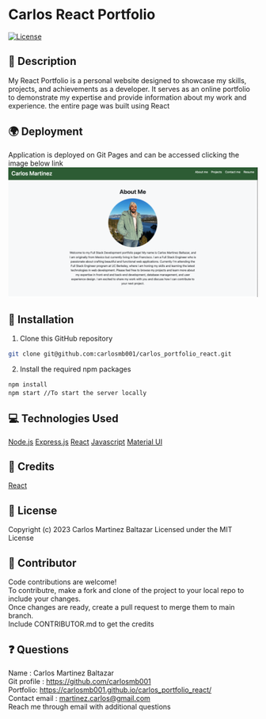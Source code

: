 # Carlos React Portfolio
[![License](https://img.shields.io/badge/License-MIT-yellow.svg)](http://choosealicense.com/licenses/mit/)

## 🌟 Description
My React Portfolio is a personal website designed to showcase my skills, projects, and achievements as a developer. It serves as an online portfolio to demonstrate my expertise and provide information about my work and experience. the entire page was built using React

## 🌍 Deployment
Application is deployed on Git Pages and can be accessed clicking the image below link
<a href="https://carlosmb001.github.io/carlos_portfolio_react/"><img src="/public/assests/images/projects/porfolio.png" alt="Website Preview"></a>

## 🚀 Installation
1. Clone this GitHub repository
```bash
git clone git@github.com:carlosmb001/carlos_portfolio_react.git
```
2. Install the required npm packages
```bash
npm install 
npm start //To start the server locally
```
## 💻 Technologies Used
[Node.js](https://nodejs.org/en)
[Express.js](https://expressjs.com/)
[React](https://react.dev/)
[Javascript](https://www.javascript.com/)
[Material UI](https://mui.com/material-ui/)

## 👏 Credits
[React](https://react.dev/learn/start-a-new-react-project)


## 📝 License
Copyright (c) 2023 Carlos Martinez Baltazar
Licensed under the MIT License

## 🤝 Contributor
Code contributions are welcome! <br> To contributre, make a fork and clone of the project to your local repo to include your changes. <br> Once changes are ready, create a pull request to merge them to main branch. <br> Include CONTRIBUTOR.md to get the credits



## ❓ Questions 
  Name : Carlos Martinez Baltazar <br>
  Git profile : https://github.com/carlosmb001 <br>
  Portfolio: https://carlosmb001.github.io/carlos_portfolio_react/ <br>
  Contact email : martinez.carlos@gmail.com  <br>
  Reach me through email with additional questions